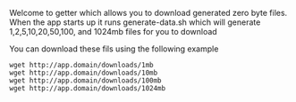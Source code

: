 Welcome to getter which allows you to download generated zero byte files.  When the app starts up it runs generate-data.sh which will generate 1,2,5,10,20,50,100, and 1024mb files for you to download

You can download these fils using the following example

```
wget http://app.domain/downloads/1mb
wget http://app.domain/downloads/10mb
wget http://app.domain/downloads/100mb
wget http://app.domain/downloads/1024mb
```
